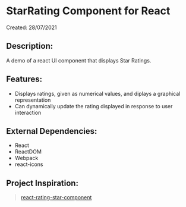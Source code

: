 # StarRating Component for React

Created: 28/07/2021

## Description: 

A demo of a react UI component that displays Star Ratings.

## Features:
- Displays ratings, given as numerical values, and diplays a graphical representation
- Can dynamically update the rating displayed in response to user interaction

## External Dependencies:
- React
- ReactDOM
- Webpack
- react-icons

## Project Inspiration:
> [react-rating-star-component](https://www.npmjs.com/package/react-rating-stars-component)